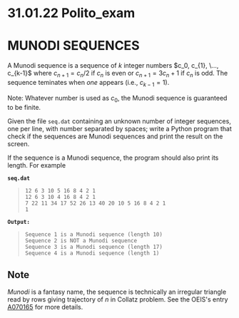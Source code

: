 # 31.01.22 Polito_exam

# MUNODI SEQUENCES

A Munodi sequence is a sequence of $k$ integer numbers $c_0, c_{1}, \..., c_{k-1}$ where $c_{n+1} = c_{n}/2$ if $c_{n}$ is even or $c_{n+1} = 3 c_{n}+1$ if $c_{n}$ is odd. The sequence teminates when *one* appears (i.e., $c_{k-1} = 1$).

Note: Whatever number is used as $c_0$, the Munodi sequence is guaranteed to be finite.

Given the file `seq.dat` containing an unknown number of integer sequences, one per line, with number separated by spaces; write a Python program that check if the sequences are Munodi sequences and print the result on the screen.

If the sequence is a Munodi sequence, the program should also print its length. For example

**`seq.dat`**  
> `12 6 3 10 5 16 8 4 2 1`  
> `12 6 3 10 4 16 8 4 2 1`  
> `7 22 11 34 17 52 26 13 40 20 10 5 16 8 4 2 1`  
> `1`  

**`Output:`**  
> `Sequence 1 is a Munodi sequence (length 10)`  
> `Sequence 2 is NOT a Munodi sequence`  
> `Sequence 3 is a Munodi sequence (length 17)`  
> `Sequence 4 is a Munodi sequence (length 1)`  

## Note

*Munodi* is a fantasy name, the sequence is technically an irregular triangle read by rows giving trajectory of $n$ in Collatz problem. See the OEIS's entry [A070165](https://oeis.org/A070165) for more details.